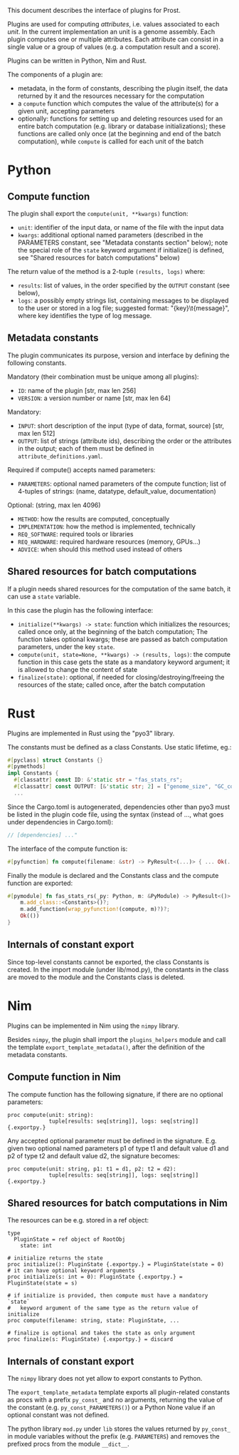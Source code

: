 This document describes the interface of plugins for Prost.

Plugins are used for computing _attributes_, i.e. values associated to each
_unit_. In the current implementation an unit is a genome assembly.
Each plugin computes one or multiple attributes. Each
attribute can consist in a single value or a group of values (e.g. a computation
result and a score).

Plugins can be written in Python, Nim and Rust.

The components of a plugin are:
- metadata, in the form of constants, describing the plugin itself,
  the data returned by it and the resources necessary for the computation
- a ``compute`` function which computes the value of the attribute(s) for
  a given unit, accepting parameters
- optionally: functions for setting up and deleting resources used for an
  entire batch computation (e.g. library or database initializations); these
  functions are called only once (at the beginning and end of the batch
  computation), while ``compute`` is callled for each unit of the batch

# Python

## Compute function

The plugin shall export the `compute(unit, **kwargs)` function:
- `unit`: identifier of the input data, or name of the file with the input data
- `kwargs`: additional optional named parameters (described in the PARAMETERS
            constant, see "Metadata constants section" below); note the
            special role of the `state` keyword argument if initialize()
            is defined, see "Shared resources for batch computations" below)

The return value of the method is a 2-tuple `(results, logs)`
where:
 - `results`: list of values, in the order specified by
              the `OUTPUT` constant (see below),
 - `logs`: a possibly empty strings list, containing messages to be displayed
           to the user or stored in a log file;
           suggested format: "{key}\t{message}",
           where key identifies the type of log message.

## Metadata constants

The plugin communicates its purpose, version and interface by defining
the following constants.

Mandatory (their combination must be unique among all plugins):
 - `ID`:      name of the plugin              [str, max len 256]
 - `VERSION`: a version number or name        [str, max len 64]

Mandatory:
 - `INPUT`:   short description of the input (type of data, format, source)
              [str, max len 512]
 - `OUTPUT`:  list of strings (attribute ids), describing the order or the
              attributes in the output; each of them must be defined in
              `attribute_definitions.yaml`.

Required if compute() accepts named parameters:
 - `PARAMETERS`: optional named parameters of the compute function;
                 list of 4-tuples of strings:
                 (name, datatype, default_value, documentation)

Optional: (string, max len 4096)
 - `METHOD`:         how the results are computed, conceptually
 - `IMPLEMENTATION`: how the method is implemented, technically
 - `REQ_SOFTWARE`:   required tools or libraries
 - `REQ_HARDWARE`:   required hardware resources (memory, GPUs...)
 - `ADVICE`:         when should this method used instead of others

## Shared resources for batch computations

If a plugin needs shared resources for the computation of the same batch,
it can use a `state` variable.

In this case the plugin has the following interface:

 - `initialize(**kwargs) -> state`: function which initializes the resources;
   called once only, at the beginning of the batch computation;
   The function takes optional kwargs; these are passed as batch computation
   parameters, under the key `state`.
 - `compute(unit, state=None, **kwargs) -> (results, logs)`:
   the compute function in this case gets the state as a mandatory
   keyword argument; it is allowed to change the content of state
 - `finalize(state)`: optional, if needed for closing/destroying/freeing
   the resources of the state; called once, after the batch computation

# Rust

Plugins are implemented in Rust using the "pyo3" library.

The constants must be defined as a class Constants. Use static lifetime,
eg.:
```rust
#[pyclass] struct Constants {}
#[pymethods]
impl Constants {
  #[classattr] const ID: &'static str = "fas_stats_rs";
  #[classattr] const OUTPUT: [&'static str; 2] = ["genome_size", "GC_content"];
  ...
```

Since the Cargo.toml is autogenerated, dependencies other than pyo3
must be listed in the plugin code file, using the syntax (instead of ...,
what goes under dependencies in Cargo.toml):
```rust
// [dependencies] ..."
```

The interface of the compute function is:
```rust
#[pyfunction] fn compute(filename: &str) -> PyResult<(...)> { ... Ok(...)
```

Finally the module is declared and the Constants class and the compute function
are exported:
```rust
#[pymodule] fn fas_stats_rs(_py: Python, m: &PyModule) -> PyResult<()> {
    m.add_class::<Constants>()?;
    m.add_function(wrap_pyfunction!(compute, m)?)?;
    Ok(())
}
```

## Internals of constant export

Since top-level constants cannot be exported, the class Constants is created.
In the import module (under lib/mod.py), the constants in the class are moved
to the module and the Constants class is deleted.

# Nim

Plugins can be implemented in Nim using the `nimpy` library.

Besides `nimpy`, the plugin shall import the `plugins_helpers` module
and call the template `export_template_metadata()`, after the definition
of the metadata constants.

## Compute function in Nim

The compute function has the following signature, if there are no
optional parameters:

```
proc compute(unit: string):
             tuple[results: seq[string]], logs: seq[string]] {.exportpy.}
```

Any accepted optional parameter must be defined in the signature.
E.g. given two optional named parameters p1 of type t1 and default value d1
and p2 of type t2 and default value d2, the signature becomes:
```
proc compute(unit: string, p1: t1 = d1, p2: t2 = d2):
             tuple[results: seq[string]], logs: seq[string]] {.exportpy.}
```

## Shared resources for batch computations in Nim

The resources can be e.g. stored in a ref object:

```
type
  PluginState = ref object of RootObj
    state: int

# initialize returns the state
proc initialize(): PluginState {.exportpy.} = PluginState(state = 0)
# it can have optional keyword arguments
proc initialize(s: int = 0): PluginState {.exportpy.} = PluginState(state = s)

# if initialize is provided, then compute must have a mandatory `state`
#   keyword argument of the same type as the return value of initialize
proc compute(filename: string, state: PluginState, ...

# finalize is optional and takes the state as only argument
proc finalize(s: PluginState) {.exportpy.} = discard
```

## Internals of constant export

The `nimpy` library does not yet allow to export constants to Python.

The `export_template_metadata` template exports all plugin-related constants as
procs with a prefix `py_const_` and no arguments, returning the value of the
constant (e.g. `py_const_PARAMETERS()`) or a Python None value if an optional
constant was not defined.

The python library `mod.py` under `lib` stores the values returned by
`py_const_` in module variables without the prefix (e.g. `PARAMETERS`) and
removes the prefixed procs from the module `__dict__`.

